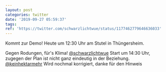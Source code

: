 ```yaml
---
layout: post
categories: twitter
date: '2019-09-27 05:59:37'
tags: 
ref: 'https://twitter.com/schwarzlichtwue/status/1177462779646636033'
---
```

Kommt zur Demo! Heute um 12:30 Uhr am Stutel in Thüngersheim.



Gegen Rodungen, für's Klima!
[@schwarzlichtwue](https://twitter.com/schwarzlichtwue) Start um 14:30 Uhr, zugegen der Plan ist nicht ganz eindeutig in der Beziehung.
[@keinhektarmehr](https://twitter.com/keinhektarmehr) Wird nochmal korrigiert, danke für den Hinweis